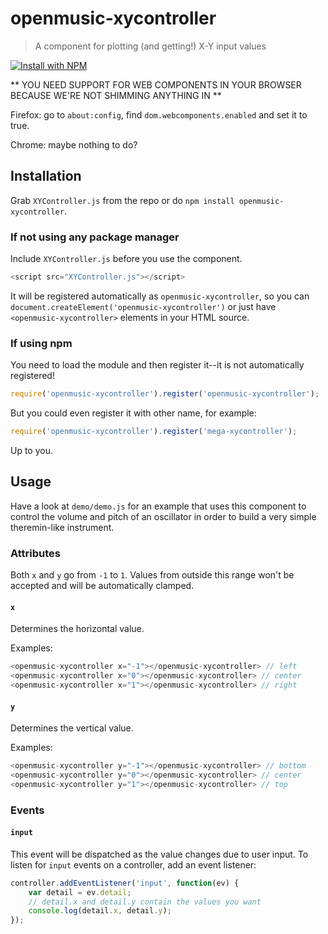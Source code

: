 # openmusic-xycontroller

> A component for plotting (and getting!) X-Y input values

[![Install with NPM](https://nodei.co/npm/openmusic-xycontroller.png?downloads=true&stars=true)](https://nodei.co/npm/openmusic-xycontroller/)

** YOU NEED SUPPORT FOR WEB COMPONENTS IN YOUR BROWSER BECAUSE WE'RE NOT SHIMMING ANYTHING IN **

Firefox: go to `about:config`, find `dom.webcomponents.enabled` and set it to true.

Chrome: maybe nothing to do?

## Installation

Grab `XYController.js` from the repo or do `npm install openmusic-xycontroller`.

### If not using any package manager

Include `XYController.js` before you use the component.

```javascript
<script src="XYController.js"></script>
```

It will be registered automatically as `openmusic-xycontroller`, so you can `document.createElement('openmusic-xycontroller')` or just have `<openmusic-xycontroller>` elements in your HTML source.

### If using npm

You need to load the module and then register it--it is not automatically registered!

```javascript
require('openmusic-xycontroller').register('openmusic-xycontroller');
```

But you could even register it with other name, for example:

```javascript
require('openmusic-xycontroller').register('mega-xycontroller');
```

Up to you.

## Usage

Have a look at `demo/demo.js` for an example that uses this component to control the volume and pitch of an oscillator in order to build a very simple theremin-like instrument.

### Attributes

Both `x` and `y` go from `-1` to `1`. Values from outside this range won't be accepted and will be automatically clamped.

#### `x`

Determines the horizontal value.

Examples:

```javascript
<openmusic-xycontroller x="-1"></openmusic-xycontroller> // left
<openmusic-xycontroller x="0"></openmusic-xycontroller> // center
<openmusic-xycontroller x="1"></openmusic-xycontroller> // right
```

#### `y`

Determines the vertical value.

Examples:

```javascript
<openmusic-xycontroller y="-1"></openmusic-xycontroller> // bottom
<openmusic-xycontroller y="0"></openmusic-xycontroller> // center
<openmusic-xycontroller y="1"></openmusic-xycontroller> // top
```

### Events

#### `input`

This event will be dispatched as the value changes due to user input. To listen for `input` events on a controller, add an event listener:

```javascript
controller.addEventListener('input', function(ev) {
	var detail = ev.detail;
	// detail.x and detail.y contain the values you want
	console.log(detail.x, detail.y);
});
```
